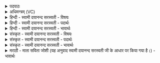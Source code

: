 <details><summary>पदपाठः</summary>

प्राच्यै॑। दि॒शे। स्वाहा॑। अ॒र्वाच्यै॑। दि॒शे। स्वाहा॑। दक्षि॑णायै। दि॒शे। स्वाहा॑। अ॒र्वाच्यै॑। दि॒शे। स्वाहा॑। प्र॒तीच्यै॑। दि॒शे। स्वाहा॑। अ॒र्वाच्यै॑। दि॒शे। स्वाहा॑। उदी॑च्यै। दि॒शे। स्वाहा॑। अ॒र्वाच्यै॑। दि॒शे। स्वाहा॑। ऊ॒र्ध्वायै॑। दि॒शे। स्वाहा॑। अ॒र्वाच्यै॑। दि॒शे। स्वाहा॑। अवा॑च्यै। दि॒शे। स्वाहा॑। अ॒र्वाच्यै॑। दि॒शे। स्वाहा॑। २४।
</details>

<details><summary>अधिमन्त्रम् (VC)</summary>

- दिशो देवताः
- प्रजापतिर्ऋषिः
- निचृदतिधृतिः
- षड्जः
</details>

<details><summary>हिन्दी - स्वामी दयानन्द सरस्वती - विषयः</summary>

फिर किसलिये होम करना चाहिये, इस विषय को अगले मन्त्र में कहा है ॥
</details>

<details><summary>हिन्दी - स्वामी दयानन्द सरस्वती - पदार्थः</summary>

पदार्थान्वयभाषाः -  जिन विद्वानों ने (प्राच्यै) जो प्रथम प्राप्त होती है अर्थात् प्रथम सूर्य मण्डल का संयोग करती उस (दिशे) दिशा के लिये (स्वाहा) ज्योतिःशास्त्रविद्यायुक्त वाणी (अर्वाच्यै) जो नीचे से सूर्यमण्डल को प्राप्त अर्थात् जब विषुमती रेखा से उत्तर का सूर्य नीचे-नीचे गिरता है, उस नीचे की (दिशे) दिशा के लिये (स्वाहा) ज्योतिःशास्त्रयुक्त वाणी (दक्षिणायै) जो पूर्वमुखवाले पुरुष के दाहिनी बाँह के निकट है, उस दक्षिण (दिशे) दिशा के लिये (स्वाहा) उक्त वाणी (अर्वाच्यै) निम्न है, उस (दिशे) दिशा के लिये (स्वाहा) उक्त वाणी (प्रतीच्यै) जो सूर्यमण्डल के प्रतिमुख अर्थात् लौटने के समय में प्राप्त और पूर्वमुखवाले पुरुष के पीठ पीछे होती उस पश्चिम (दिशे) दिशा के लिये (स्वाहा) ज्योतिःशास्त्रयुक्त वाणी (अर्वाच्यै) पश्चिम के नीचे जो (दिशे) दिशा है, उस के लिये (स्वाहा) ज्योतिःशास्त्रयुक्त वाणी (उदीच्यै) जो पूर्वाभिमुख पुरुष के वामभाग को प्राप्त होती, उस उत्तम (दिशे) दिशा के लिये (स्वाहा) ज्योतिःशास्त्रयुक्त वाणी (अर्वाच्यै) पृथिवी गोल में जो उत्तर दिशा के तले दिशा है, उस (दिशे) दिशा के लिये (स्वाहा) ज्योतिःशास्त्रयुक्त वाणी (ऊर्ध्वायै) जो ऊपर को वर्त्तमान है, उस (दिशे) दिशा के लिये (स्वाहा) ज्योतिःशास्त्रयुक्त वाणी (अर्वाच्यै) जो विरुद्ध प्राप्त होती ऊपरवाली दिशा के नीचे अर्थात् कभी पूर्व गिनी जाती, कभी उत्तर, कभी दक्षिण, कभी पश्चिम मानी जाती है, उस (दिशे) दिशा के लिये (स्वाहा) ज्योतिःशास्त्रयुक्त वाणी और (अवाच्यै) जो सबसे नीचे वर्त्तमान उस (दिशे) दिशा के लिये (स्वाहा) ज्योतिःशास्त्रविचारयुक्त वाणी तथा (अर्वाच्यै) पृथिवी गोल में जो उक्त प्रत्येक कोण दिशाओं के तले की दिशा है, उस (दिशे) दिशा के लिये (स्वाहा) ज्योतिःशास्त्रविद्यायुक्त वाणी विधान की, वे सब ओर कुशली अर्थात् आनन्दी होते हैं ॥२४ ॥
</details>

<details><summary>हिन्दी - स्वामी दयानन्द सरस्वती - भावार्थः</summary>

भावार्थभाषाः -  हे मनुष्यो ! चार मुख्य दिशा और चार उपदिशा अर्थात् कोण दिशा भी वर्त्तमान हैं। ऐसे ऊपर और नीचे की दिशा भी वर्त्तमान हैं। वे मिल कर सब दश होती हैं, यह जानना चाहिये और एक क्रम से निश्चय नहीं की हुई तथा अपनी-अपनी कल्पना में समर्थ भी है, उनको उन-उनके अर्थ में समर्थन करने की यह रीति है कि जहाँ मनुष्य आप स्थित हो, उस देश को लेके सब की कल्पना होती है, इसको जानो ॥२४ ॥
</details>

<details><summary>संस्कृत - स्वामी दयानन्द सरस्वती - विषयः</summary>

पुनः किमर्थो होमः कर्त्तव्य इत्याह ॥
</details>

<details><summary>संस्कृत - स्वामी दयानन्द सरस्वती - पदार्थः</summary>

पदार्थान्वयभाषाः -  यैर्विद्वद्भिः प्राच्यै दिशे स्वाहाऽर्वाच्यै दिशे स्वाहा दक्षिणायै दिशे स्वाहाऽर्वाच्यै दिशे स्वाहा प्रतीच्यै दिशे स्वाहाऽर्वाच्यै दिशे स्वाहोदीच्यै दिशे स्वाहाऽर्वाच्यै दिशे स्वाहोर्ध्वायै दिशे स्वाहाऽर्वाच्यै दिशे स्वाहाऽवाच्यै दिशे स्वाहाऽर्वाच्यै दिशे स्वाहा च विधीयते ते सर्वतः कुशलिनो भवन्ति ॥२४ ॥
</details>

<details><summary>संस्कृत - स्वामी दयानन्द सरस्वती - भावार्थः</summary>

भावार्थभाषाः -  हे मनुष्याश्चतस्रो मुख्या दिशः सन्ति तथा चतस्र उपदिशोऽपि वर्त्तन्त एवमूर्ध्वाऽर्वाची च दिशौ वर्त्तेते ता मिलित्वा दश जायन्त इति वेद्यम्। अनवस्थिता इमा विभ्व्यश्च सन्ति, यत्र स्वयं स्थितो भवेत्तद्देशमारभ्य सर्वासां कल्पना भवतीति विजानीत ॥२४ ॥
</details>

<details><summary>मराठी - माता सविता जोशी (यह अनुवाद स्वामी दयानन्द सरस्वती जी के आधार पर किया गया है।) - भावार्थः</summary>

भावार्थभाषाः -  हे माणसांनो ! चार मुख्य दिशा, चार उपदिशा उर्ध्व (वर) अधर (खाली) अशा सर्व मिळून दहा दिशा आहेत, हे जाणले पाहिजे. त्या एकाच क्रमाने निश्चित करता येत नाहीत. त्यांना आपल्याला कल्पनेने जाणावे. त्यांना समजण्याची हीच पद्धत आहे. जेथे मनुष्य स्थित असेल त्या स्थानापासूनचा सर्व दिशांची कल्पना करता येते.
</details>